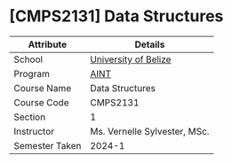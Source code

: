 # [CMPS2131] Data Structures

| Attribute      | Details                                                    |
|----------------|------------------------------------------------------------|
| School         | [University of Belize](https://www.ub.edu.bz/)             |
| Program        | [AINT](https://github.com/stars/jennxsierra/lists/ub-aint) |
| Course Name    | Data Structures                                            |
| Course Code    | CMPS2131                                                   |
| Section        | 1                                                          |
| Instructor     | Ms. Vernelle Sylvester, MSc.                               |
| Semester Taken | 2024-1                                                     |